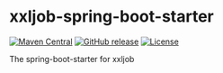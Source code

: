 # xxljob-spring-boot-starter
[![Maven Central](https://maven-badges.herokuapp.com/maven-central/cn.smilevers/xxljob-spring-boot-starter/badge.svg)](http://search.maven.org/#search|ga|1|g:"cn.smilevers")
[![GitHub release](https://img.shields.io/badge/release-download-orange.svg)](https://github.com/jerrysearch/tns/releases)
[![License](https://img.shields.io/badge/license-Apache%202-4EB1BA.svg)](https://www.apache.org/licenses/LICENSE-2.0.html)

The spring-boot-starter for xxljob
